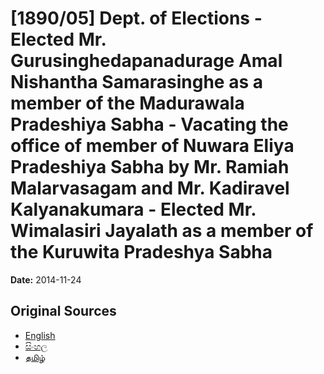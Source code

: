 # [1890/05] Dept. of Elections - Elected Mr. Gurusinghedapanadurage Amal Nishantha Samarasinghe as a member of the Madurawala Pradeshiya Sabha - Vacating the office of member of Nuwara Eliya Pradeshiya Sabha by Mr. Ramiah Malarvasagam and Mr. Kadiravel Kalyanakumara - Elected Mr. Wimalasiri Jayalath as a member of the Kuruwita Pradeshya Sabha

**Date:** 2014-11-24

## Original Sources

- [English](https://documents.gov.lk/view/extra-gazettes/2014/11/1890-05_E.pdf)
- [සිංහල](https://documents.gov.lk/view/extra-gazettes/2014/11/1890-05_S.pdf)
- [தமிழ்](https://documents.gov.lk/view/extra-gazettes/2014/11/1890-05_T.pdf)
